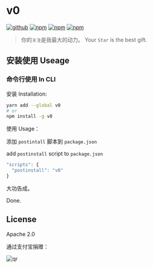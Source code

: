 # v0

[![github](https://img.shields.io/github/followers/willin.svg?style=social&label=Followers)](https://github.com/willin) [![npm](https://img.shields.io/npm/v/h1de.svg)](https://npmjs.org/package/h1de) [![npm](https://img.shields.io/npm/dm/h1de.svg)](https://npmjs.org/package/h1de) [![npm](https://img.shields.io/npm/dt/h1de.svg)](https://npmjs.org/package/h1de)

> 你的`关注`是我最大的动力。 Your `Star` is the best gift.

## 安装使用 Useage

### 命令行使用 In CLI

安装 Installation:

```bash
yarn add --global v0
# or
npm install -g v0
```

使用 Usage：

添加 `postintall` 脚本到 `package.json`

add `postinstall` script to `package.json`

```js
"scripts": {
  "postinstall": "v0"
}
```

大功告成。

Done.

## License

Apache 2.0

通过支付宝捐赠：

![qr](https://cloud.githubusercontent.com/assets/1890238/15489630/fccbb9cc-2193-11e6-9fed-b93c59d6ef37.png)
